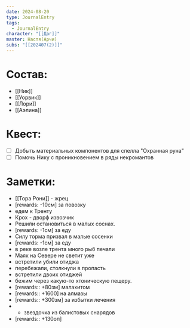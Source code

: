 ```yaml
---
date: 2024-08-20
type: JournalEntry
tags:
  - JournalEntry
character: "[[Даг]]"
master: Настя(Арчи)
subs: "[[202407(2)]]"
---
```

# Состав:
- [[Ник]]
- [[Уорвик]]
- [[Лори]]
- [[Аэлина]]
# Квест:
- [ ] Добыть материальных компонентов для спелла "Охранная руна"
- [ ] Помочь Нику с проникновением в ряды некромантов
# Заметки:
- [[Тора Рони]] - жрец
- [rewards: -10см] за повозку
- едем к Тренту
- Крох - дворф извозчик
- Решили остановиться в малых соснах.
- [rewards: -1см] за еду
- Силу торма призвал в малые сосенки
- [rewards: -1см] за еду
- в реке возле трента много рыб печали
- Маяк на Севере не светит уже
- встретили убили отиджа
- перебежали, столкнули в пропасть
- встретили двоих отиджей
- бежим через какую-то хтоническую пещеру.
- [rewards:: +80зм] малахитом
- [rewards:: +1600] на алмазы
- [rewards:: +300зм] за избытки лечения
- + звездочка из балистовых снарядов
- [rewards:: +130оп]
